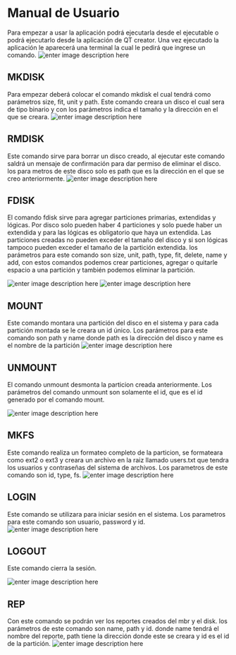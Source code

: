 ﻿# Manual de Usuario
Para empezar a usar la aplicación podrá ejecutarla desde el ejecutable o podrá ejecutarlo desde la aplicación de QT creator.
 Una vez ejecutado la aplicación le aparecerá una terminal la cual le pedirá que ingrese un comando.
 ![enter image description here](https://i.ibb.co/q039GpV/1.jpg)

 ## MKDISK
Para empezar deberá colocar el comando mkdisk el cual tendrá como parámetros size, fit, unit y path. Este comando creara un disco el cual sera de tipo binario y con los parámetros indica el tamaño y la dirección en el que se creara.
![enter image description here](https://i.ibb.co/K5w6wXk/2.jpg)

 ## RMDISK
 Este comando sirve para borrar un disco creado, al ejecutar este comando saldrá un mensaje de confirmación para dar permiso de eliminar el disco. los para metros de este disco solo es path que es la dirección en el que se creo anteriormente. 
 ![enter image description here](https://i.ibb.co/LQFy65s/3.jpg)
 ## FDISK
 El comando fdisk sirve para agregar particiones primarias, extendidas y lógicas. Por disco solo pueden haber 4 particiones y solo puede haber un extendida y para las lógicas es obligatorio que haya un extendida. Las particiones creadas no pueden exceder el tamaño del disco y si son lógicas tampoco pueden exceder el tamaño de la partición extendida. los parámetros para este comando son size, unit, path, type, fit, delete, name y add, con estos comandos podemos crear particiones, agregar o quitarle espacio a una partición y también podemos eliminar la partición.

 ![enter image description here](https://i.ibb.co/4FkJmDf/4.jpg)
 ![enter image description here](https://i.ibb.co/PhN9N7x/5.jpg)
 ## MOUNT
 Este comando montara una partición del disco en el sistema y para cada partición montada se le creara un id único. Los parámetros para este comando son path y name donde path es la dirección del disco y name es el nombre de la partición
![enter image description here](https://i.ibb.co/7GkKsk0/6.jpg) 

 ## UNMOUNT
 El comando unmount desmonta la particion creada anteriormente. Los parámetros del comando unmount son solamente el id, que es el id generado por el comando mount.

 ![enter image description here](https://i.ibb.co/BP6D2t6/7.jpg)
 
 ## MKFS
 Este comando realiza un formateo completo de la particion, se formateara como ext2 o ext3 y creara un archivo en la raiz llamado users.txt que tendra los usuarios y contraseñas del sistema de archivos. Los parametros de este comando son id, type, fs.
![enter image description here](https://i.ibb.co/R76hgGJ/8.jpg)

 ## LOGIN
 Este comando se utilizara para iniciar sesión en el sistema.
 Los parametros para este comando son usuario, password      	y id.
 ![enter image description here](https://i.ibb.co/TrJZS5b/9.jpg)

  ## LOGOUT
  Este comando cierra la sesión.

 ![enter image description here](https://i.ibb.co/sFrNPgh/10.jpg)
  
 ## REP
 Con este comando se podrán ver los reportes creados   del mbr y el disk. los parámetros de este comando son name, path y id. donde name tendrá el nombre del reporte, path tiene la dirección donde este se creara y id es el id de la partición.
 ![enter image description here](https://i.ibb.co/7yCPX43/11.jpg)
   

